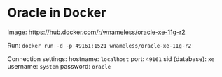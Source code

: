 # Oracle in Docker

Image: https://hub.docker.com/r/wnameless/oracle-xe-11g-r2

Run: `docker run -d -p 49161:1521 wnameless/oracle-xe-11g-r2`

Connection settings:
hostname: `localhost`
port: `49161`
sid (database): `xe`
username: `system`
password: `oracle`

